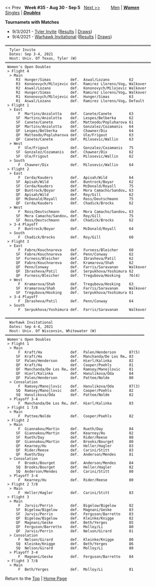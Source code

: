 <a name="top"></a><< Prev &nbsp; **Week #35 - Aug 30 - Sep 5** &nbsp; [Next >>](women_doubles_2136.md) &nbsp;&nbsp;&nbsp;&nbsp;&nbsp;&nbsp;&nbsp; [Men](./men_doubles_2135.md) &#124; [***Women***](./women_doubles_2135.md) &nbsp;&nbsp;&nbsp;&nbsp;&nbsp; [Singles](./women_singles_2135.md) &#124; [***Doubles***](./women_doubles_2135.md)

**Tournamets with Matches**  
- 9/3/2021 - [Tyler Invite](#21-00238) ([Results](#21-00238) &#124; <a href="https://colleges.wearecollegetennis.com/competitions/UnivOfTexasTylerW/Tournaments/Overview/2BA0D609-FAB2-4A48-859D-61975908AE40" target="_blank">Draws</a>)  
- 9/4/2021 - [Warhawk Invitational](#21-90634) ([Results](#21-90634) &#124; <a href="https://colleges.wearecollegetennis.com/competitions/UnivOfWisconsinWhitewaterW/Tournaments/Overview/4E7E69DF-F521-4DA8-A3AB-8131B80552CE" target="_blank">Draws</a>)  

<a name="21-00238"></a>
~~~
═══════════════════════════════════════════════════════════════════
  Tyler Invite
  Dates: Sep 3-4, 2021
  Host: Univ. Of Texas, Tyler (W)
═══════════════════════════════════════════════════════════════════
 Women's Open Doubles
 > Flight 4
  > Main
     R3  Hunger/Simas         def.  Aswal/Lozano         62
     R3  Kononovych/Milojevic def.  Ramirez Llorens/Vog… Walkover
     R2  Aswal/Lozano         def.  Kononovych/Milojevic Walkover
     R2  Hunger/Simas         def.  Ramirez Llorens/Vog… Walkover
     R1  Kononovych/Milojevic def.  Hunger/Simas         63
     R1  Aswal/Lozano         def.  Ramirez Llorens/Vog… Default
 > Flight 1
  > East
      F  Martins/Anzalotta    def.  Canete/Canete        63
     SF  Martins/Anzalotta    def.  Lespes/Belberka      62
     SF  Canete/Canete        def.  Matteodo/Popluharova 61
     QF  Martins/Anzalotta    def.  Gonzalez/Cozamanis   64
     QF  Lespes/Belberka      def.  Chawner/Dix          64
     QF  Matteodo/Popluharova def.  Ule/Frigout          63
     QF  Canete/Canete        def.  Milosevic/Wallin     63
  > West
      F  Ule/Frigout          def.  Gonzalez/Cozamanis   75
     SF  Gonzalez/Cozamanis   def.  Chawner/Dix          62
     SF  Ule/Frigout          def.  Milosevic/Wallin     62
  > South
      F  Chawner/Dix          def.  Milosevic/Wallin     64
 > Flight 2
  > East
      F  Cerda/Kauders        def.  Apisah/Wild          64
     SF  Apisah/Wild          def.  Buntrock/Boyar       62
     SF  Cerda/Kauders        def.  McDonald/Royall      75
     QF  Buntrock/Boyar       def.  Mora Camacho/Sandov… 63
     QF  Apisah/Wild          def.  Roy/Gill             62
     QF  McDonald/Royall      def.  Ross/Deutschmann     75
     QF  Cerda/Kauders        def.  Chadick/Brocks       62
  > West
      F  Ross/Deutschmann     def.  Mora Camacho/Sandov… 63
     SF  Mora Camacho/Sandov… def.  Roy/Gill             75
     SF  Ross/Deutschmann     def.  Chadick/Brocks       62
  > 3-4 Playoff
      F  Buntrock/Boyar       def.  McDonald/Royall      64
  > South
      F  Chadick/Brocks       def.  Roy/Gill             60
 > Flight 3
  > East
      F  Fabre/Kouchnareva    def.  Furness/Bleicher     60
     SF  Fabre/Kouchnareva    def.  Penn/Conway          62
     SF  Furness/Bleicher     def.  Ibrasheva/Patil      62
     QF  Fabre/Kouchnareva    def.  Kramarova/Shah       62
     QF  Penn/Conway          def.  Farris/Saravanan     Walkover
     QF  Ibrasheva/Patil      def.  Serpukhova/Yoshimura 62
     QF  Furness/Bleicher     def.  Tregubova/Hosking    76(4)
  > West
      F  Kramarova/Shah       def.  Tregubova/Hosking    63
     SF  Kramarova/Shah       def.  Farris/Saravanan     Walkover
     SF  Tregubova/Hosking    def.  Serpukhova/Yoshimura 61
  > 3-4 Playoff
      F  Ibrasheva/Patil      def.  Penn/Conway          64
  > South
      F  Serpukhova/Yoshimura def.  Farris/Saravanan     Walkover
~~~

<a name="21-90634"></a>
~~~
════════════════════════════════════════════════════════════════
  Warhawk Invitational
  Dates: Sep 4-4, 2021
  Host: Univ. Of Wisconsin, Whitewater (W)
════════════════════════════════════════════════════════════════
 Women's Open Doubles
 > Flight 1
  > Main
      F  Kraft/Ha             def.  Palen/Henderson      87(5)
     SF  Kraft/Ha             def.  Manchanda/De Los Re… 83
     SF  Palen/Henderson      def.  Hierl/Kalinka        82
     QF  Kraft/Ha             def.  Cooper/Poehls        81
     QF  Manchanda/De Los Re… def.  Ramsey/Manojlovic    81
     QF  Hierl/Kalinka        def.  Hanulikova/Oda       84
     QF  Palen/Henderson      def.  Pattee/Nolde         80
  > Consolation
      F  Ramsey/Manojlovic    def.  Hanulikova/Oda       87(3)
     SQ  Ramsey/Manojlovic    def.  Cooper/Poehls        82
     SQ  Hanulikova/Oda       def.  Pattee/Nolde         82
  > Playoff 3-4
      F  Manchanda/De Los Re… def.  Hierl/Kalinka        83
 > Flight 1 7/8
  > Main
      F  Pattee/Nolde         def.  Cooper/Poehls        82
 > Flight 2
  > Main
      F  Giannakou/Martin     def.  Rueth/Day            84
     SF  Giannakou/Martin     def.  Kearney/Hu           82
     SF  Rueth/Day            def.  Rider/Reese          80
     QF  Giannakou/Martin     def.  Brooks/Bourget       80
     QF  Kearney/Hu           def.  Heller/Hagler        83
     QF  Rider/Reese          def.  Carini/Stitt         83
     QF  Rueth/Day            def.  Anderson/Mendes      81
  > Consolation
      F  Brooks/Bourget       def.  Anderson/Mendes      84
     SQ  Brooks/Bourget       def.  Heller/Hagler        82
     SQ  Anderson/Mendes      def.  Carini/Stitt         80
  > Playoff 3-4
      F  Kearney/Hu           def.  Rider/Reese          80
 > Flight 2 7/8
  > Main
      F  Heller/Hagler        def.  Carini/Stitt         83
 > Flight 3
  > Main
      F  Jarvis/Perrin        def.  Bigelow/Bigelow      82
     SF  Bigelow/Bigelow      def.  Magnani/Geske        83
     SF  Jarvis/Perrin        def.  Ferguson/Barretto    83
     QF  Bigelow/Bigelow      def.  Kleinke/Knigge       82
     QF  Magnani/Geske        def.  Beth/Yerges          85
     QF  Ferguson/Barretto    def.  Molloy/Li            80
     QF  Jarvis/Perrin        def.  Nelson/Girard        81
  > Consolation
      F  Nelson/Girard        def.  Kleinke/Knigge       80
     SQ  Kleinke/Knigge       def.  Beth/Yerges          86
     SQ  Nelson/Girard        def.  Molloy/Li            80
  > Playoff 3-4
      F  Magnani/Geske        def.  Ferguson/Barretto    84
 > Flight 3 7/8
  > Main
      F  Beth/Yerges          def.  Molloy/Li            81
~~~

Return to the [Top](./women_doubles_2135.md) &#124; [Home Page](../../index.md)